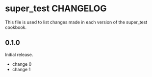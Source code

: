 # super_test CHANGELOG

This file is used to list changes made in each version of the super_test cookbook.

## 0.1.0

Initial release.

- change 0
- change 1

